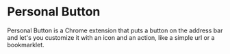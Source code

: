 Personal Button
===============

Personal Button is a Chrome extension that puts a button on the address bar and let's you customize it with an icon and an action, like a simple url or a bookmarklet.